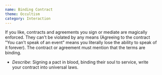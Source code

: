 ```yaml
---
name: Binding Contract
theme: Occultism
category: Interaction
---
```


If you like, contracts and agreements you sign or mediate are magically enforced. They can't be violated by any means (Agreeing to the contract "You can't speak of an event" means you literally lose the ability to speak of it forever). The contract or agreement must mention that the terms are binding. 

* *Describe*: Signing a pact in blood, binding their soul to service, write your contract into universal laws.